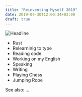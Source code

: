 ```yaml
---
title: "Reinventing Myself 2019"
date: 2019-09-30T12:00:34+03:00
draft: true
---
```


![Headline][Headline]

* Rust
* Relearninig to type
* Reading code
* Working on my English
* Speaking
* Writing
* Playing Chess
* Jumping Rope


See also:
...


[Headline]: https://www.incimages.com/uploaded_files/image/970x450/getty_477569935_970656970450085_79639.jpg
[Chess]: http://chess.com
[SuperMemo]: https://supermemo.com
[Talk]: https://www.youtube.com/watch?v=mcvBXQ0SWJM
